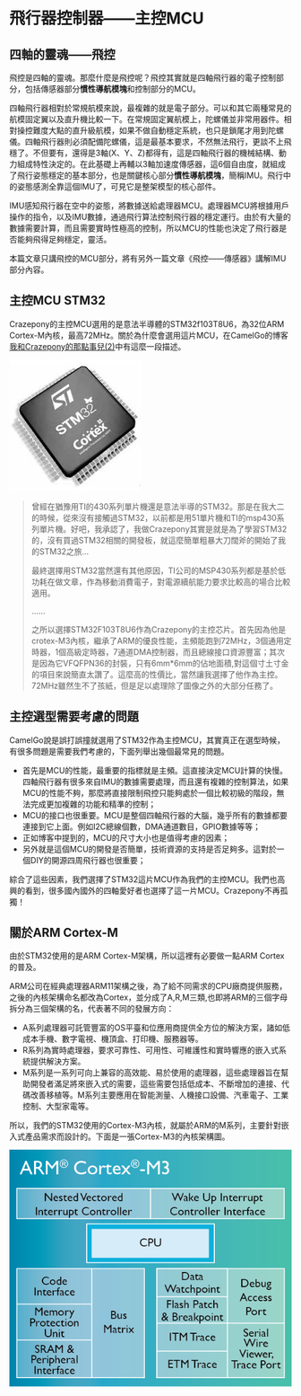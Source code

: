 
#  飛行器控制器——主控MCU


## 四軸的靈魂——飛控
飛控是四軸的靈魂。那麼什麼是飛控呢？飛控其實就是四軸飛行器的電子控制部分，包括傳感器部分**慣性導航模塊**和控制部分的MCU。
 
四軸飛行器相對於常規航模來說，最複雜的就是電子部分。可以和其它兩種常見的航模固定翼以及直升機比較一下。在常規固定翼航模上，陀螺儀並非常用器件。相對操控難度大點的直升級航模，如果不做自動穩定系統，也只是鎖尾才用到陀螺儀。四軸飛行器則必須配備陀螺儀，這是最基本要求，不然無法飛行，更談不上飛穩了。不但要有，還得是3軸(X、Y、Z)都得有，這是四軸飛行器的機械結構、動力組成特性決定的。在此基礎上再輔以3軸加速度傳感器，這6個自由度，就組成了飛行姿態穩定的基本部分，也是關鍵核心部分**慣性導航模塊**，簡稱IMU。飛行中的姿態感測全靠這個IMU了，可見它是整架模型的核心部件。

IMU感知飛行器在空中的姿態，將數據送給處理器MCU。處理器MCU將根據用戶操作的指令，以及IMU數據，通過飛行算法控制飛行器的穩定運行。由於有大量的數據需要計算，而且需要實時性極高的控制，所以MCU的性能也決定了飛行器是否能夠飛得足夠穩定，靈活。

本篇文章只講飛控的MCU部分，將有另外一篇文章《飛控——傳感器》講解IMU部分內容。


## 主控MCU STM32
Crazepony的主控MCU選用的是意法半導體的STM32f103T8U6，為32位ARM Cortex-M內核，最高72MHz。關於為什麼會選用這片MCU，在CamelGo的博客[我和Crazepony的那點事兒(2)](http://www.crazepony.com/2014/05/29/story-with-crazepony-2.html)中有這麼一段描述。

![](/assets/img/STM32.jpg)

>曾經在猶豫用TI的430系列單片機還是意法半導的STM32。那是在我大二的時候，從來沒有接觸過STM32，以前都是用51單片機和TI的msp430系列單片機。好吧，我承認了，我做Crazepony其實是就是為了學習STM32的，沒有買過STM32相關的開發板，就這麼簡單粗暴大刀闊斧的開始了我的STM32之旅…
>
>最終選擇用STM32當然還有其他原因，TI公司的MSP430系列都是基於低功耗在做文章，作為移動消費電子，對電源續航能力要求比較高的場合比較適用。
>
>……
>
>之所以選擇STM32F103T8U6作為Crazepony的主控芯片。首先因為他是crotex-M3內核，繼承了ARM的優良性能，主頻能跑到72MHz，3個通用定時器，1個高級定時器，7通道DMA控制器，而且總線接口資源豐富；其次是因為它VFQFPN36的封裝，只有6mm*6mm的佔地面積,對這個寸土寸金的項目來說簡直太讚了。這麼高的性價比，當然讓我選擇了他作為主控。72MHz雖然生不了孩紙，但是足以處理除了圖像之外的大部分任務了。

## 主控選型需要考慮的問題
CamelGo說是誤打誤撞就選用了STM32作為主控MCU，其實真正在選型時候，有很多問題是需要我們考慮的，下面列舉出幾個最常見的問題。

* 首先是MCU的性能，最重要的指標就是主頻。這直接決定MCU計算的快慢。四軸飛行器有很多來自IMU的數據需要處理，而且還有複雜的控制算法，如果MCU的性能不夠，那麼將直接限制飛控只能夠處於一個比較初級的階段，無法完成更加複雜的功能和精準的控制；
* MCU的接口也很重要。MCU是整個四軸飛行器的大腦，幾乎所有的數據都要連接到它上面。例如I2C總線個數，DMA通道數目，GPIO數據等等；
* 正如博客中提到的，MCU的尺寸大小也是值得考慮的因素；
* 另外就是這個MCU的開發是否簡單，技術資源的支持是否足夠多。這對於一個DIY的開源四周飛行器也很重要；

綜合了這些因素，我們選擇了STM32這片MCU作為我們的主控MCU。我們也高興的看到，很多國內國外的四軸愛好者也選擇了這一片MCU。Crazepony不再孤獨！

## 關於ARM Cortex-M
由於STM32使用的是ARM Cortex-M架構，所以這裡有必要做一點ARM Cortex的普及。

ARM公司在經典處理器ARM11架構之後，為了給不同需求的CPU廠商提供服務，之後的內核架構命名都改為Cortex，並分成了A,R,M三類,也即將ARM的三個字母拆分為三個架構的名，代表著不同的發展方向：

* A系列處理器可託管豐富的OS平臺和位應用商提供全方位的解決方案，諸如低成本手機、數字電視、機頂盒、打印機、服務器等。
* R系列為實時處理器，要求可靠性、可用性、可維護性和實時響應的嵌入式系統提供解決方案。
* M系列是一系列可向上兼容的高效能、易於使用的處理器，這些處理器旨在幫助開發者滿足將來嵌入式的需要，這些需要包括低成本、不斷增加的連接、代碼改善移植等。M系列主要應用在智能測量、人機接口設備、汽車電子、工業控制、大型家電等。

所以，我們的STM32使用的Cortex-M3內核，就屬於ARM的M系列，主要針對嵌入式產品需求而設計的。下面是一張Cortex-M3的內核架構圖。

![](/assets/img/Cortex-M3-chip-diagram-LG.png)

